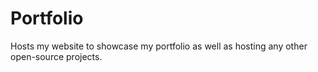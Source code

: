 # Portfolio
Hosts my website to showcase my portfolio as well as hosting any other open-source projects.
